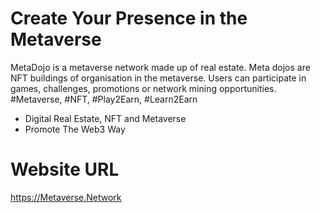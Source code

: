 # Create Your Presence in the Metaverse

MetaDojo is a metaverse network made up of real estate. Meta dojos are NFT buildings of organisation in the metaverse. Users can participate in games, challenges, promotions or network mining opportunities. #Metaverse, #NFT, #Play2Earn, #Learn2Earn

- Digital Real Estate, NFT and Metaverse
- Promote The Web3 Way

# Website URL
https://Metaverse.Network

